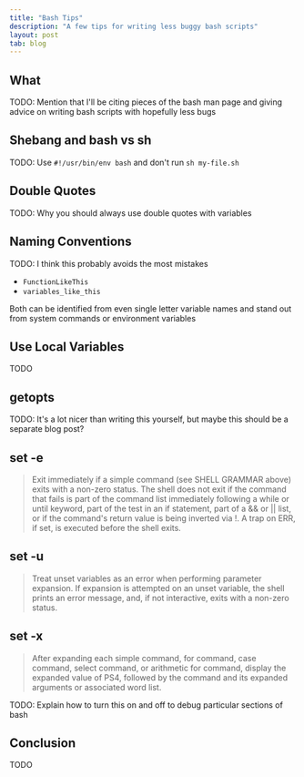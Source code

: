 ```yaml
---
title: "Bash Tips"
description: "A few tips for writing less buggy bash scripts"
layout: post
tab: blog
---
```


## What

TODO: Mention that I'll be citing pieces of the bash man page and giving advice
on writing bash scripts with hopefully less bugs

## Shebang and bash vs sh

TODO: Use `#!/usr/bin/env bash` and don't run `sh my-file.sh`

## Double Quotes

TODO: Why you should always use double quotes with variables

## Naming Conventions

TODO: I think this probably avoids the most mistakes

- `FunctionLikeThis`
- `variables_like_this`

Both can be identified from even single letter variable names and stand out from
system commands or environment variables

## Use Local Variables

TODO

## getopts

TODO: It's a lot nicer than writing this yourself, but maybe this should be a
separate blog post?

## set -e

> Exit immediately if a simple command (see SHELL GRAMMAR above) exits with a
> non-zero status. The shell does not exit if the command that fails is part of
> the command list immediately following a while or until keyword, part of the
> test in an if statement, part of a && or || list, or if the command's return
> value is being inverted via !. A trap on ERR, if set, is executed before the
> shell exits.

## set -u

> Treat unset variables as an error when performing parameter expansion. If
> expansion is attempted on an unset variable, the shell prints an error
> message, and, if not interactive, exits with a non-zero status.

## set -x

> After expanding each simple command, for command, case command, select
> command, or arithmetic for command, display the expanded value of PS4,
> followed by the command and its expanded arguments or associated word list.

TODO: Explain how to turn this on and off to debug particular sections of bash

## Conclusion

TODO
